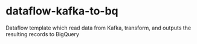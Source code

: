 # dataflow-kafka-to-bq
Dataflow template which read data from Kafka, transform, and outputs the resulting records to BigQuery
